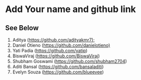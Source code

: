# Add Your name and github link

## See Below

1. Aditya (<https://github.com/adityakmr7);>
2. Daniel Otieno (<https://github.com/danielotieno)>
3. Yati Padia (<https://github.com/yatip>)
4. BiswaViraj (<https://github.com/BiswaViraj>)
5. Shubham Goswami (https://github.com/shubham2704)
6. Aditi Bansal (https://github.com/bansaladiti)
7. Evelyn Souza (https://github.com/blueevee)
